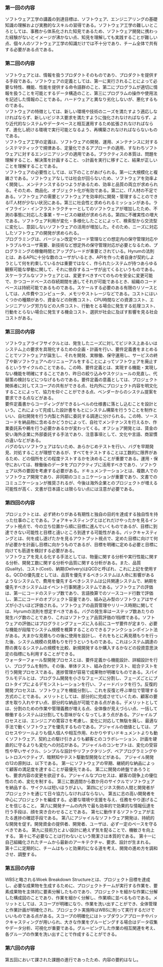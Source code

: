 ### 第一回の内容  
ソフトウェア工学の講義の到達目標は、ソフトウェア、エンジニアリングの基礎知識の理解および実務的なスキルの習得である。ソフトウェア工学の難しいところとしては、事務から体系化された知見であるため、ソフトウェア開発に携わった経験がないとイメージが沸かない点、知見を理解しても実践することが難しい点、個々人のソフトウェア工学の知識だけでは不十分であり、チーム全体で共有する必要がある点である。
  
### 第二回の内容  
ソフトウェアとは、情報を扱うプロダクトそのものであり、プロダクトを提供する手段である。ソフトウェアの定義としては、第一に実行されることによって必要な特性、機能、性能を提供する命令語群のこと、第二にプログラムが適切に情報を扱うことを可能とするデータ構造のこと、第三にプログラムの操作や使用法を記述した情報のことである。ハードウェアと異なり劣化しないが、悪化するものである。  
ソフトウェアの特徴としては、新しい環境や技術のニーズを満たすよう適応しなければならず、新しいビジネス要求を満たすように強化されなければならず、より近代的なシステムやデータベースと相互運用するため拡張されなければならず、進化し続ける環境で実行可能となるよう、再構築されなければならないものである。  
ソフトウェア工学の定義は、ソフトウェアの開発、運用、メンテナンスに対するシステマティックで規律ある、定量化できるアプローチの適用、すなわちソフトウェアに対するエンジニアリングの適用である。プラクティスの本質は、問題を理解すること、解決策を計画すること、っ計画を実行に移すこと、結果が正しいことを理解することである。  
ソフトウェアの必要性としては、以下のことがあげられる。第一に大規模化と複雑さである。ソフトウェアなしでは社会が回らないため、ソフトウェアを効率よく開発し、メンテナンスするひつようがあるため、効率と品質の両立が求められる。そのため、商品化、オブジェクト化が有効である。第二に、IT人材の不足である。ソフトウェアの需要とソフトウェアを効率的に開発・管理することのできるIT人材が少ない状況にある。第三に社会性と求められるミッションがある。ライフライン・インフラストラクチャーとしてのソフトウェアが増加したため、不測の事態に対応した事業・サービスの継続が求められる。第四に不確実性の増大である。ソフトウェア利用が変化・多様化したことによって、検索型から交流型に変化し、意図しないソフトウェアの活用が増加した。そのため、ニーズに対応したソフトウェアの開発が求められる。  
プログラミングは、バージョン改定やコード管理などの想定内の保守管理対応やトラブルやユーザ需要、新技術など想定外の保守管理対応が必要となるため、プログラミングの稼働時間とアップグレードが重要とされている。Hyrumの法則とは、あるAPIに十分な数のユーザがいるとき、APIを作った者自身が契約しようとして何を約束しているかは重要ではなく、作られたシステムが持つあらゆる観察可能な挙動に関して、それに依存するユーザが出てくるというものである。スケーラブルなソフトウェアとは、変更すべきすべてのものを安全に変更可能で、かつコードベースの存続期間を通してそれが可能であるとき、組織のコードベースは持続可能であるものである。スケールする必要のある有限のリソースとしては、人件費やコンピュータ、メモリやストレージなどである。コストにはいくつかの種類があり、資金などの財務コスト、CPU時間などの資源コスト、エンジニアリング労力などの人件コスト、行動をとる場合に発生する処理コスト、行動をとらない場合に発生する機会コスト、選択が社会に及ぼす影響を見る社会コストがある。  
  
### 第三回の内容  
ソフトウェアライフサイクルとは、発生したニーズに対してビジネス上あるいはシステム上の要求を具現化するための企画・計画を行い、要件定義書をまとめることでソフトウェアが誕生し、それを開発、実稼働、保守運用し、サービスの終了や新ソフトウェアへのリニューアルをすることによってソフトウェアを廃止するというサイクルのことである。この時、要件定義とは、実現する機能・実現しない機能を明確にすることであり、昨日の絞り込みやスケジュールの見直し、代替策の検討などにつなげるものである。要件定義の意義としては、プロジェクト関係者に対してスコープの共有ができる点、社内外にプロジェクト内容を明文化することによって、協力を仰ぐことができる点、ベンダーからのシステム提案を要求できる点などがある。  
要件定義書からコーディングができるレベルの仕様書に落とし込むことを設計という。これによって完成した設計書をもとにシステム構築を行ううことを制作といい、自社開発を行う内製と外部に委託する調達に分けられる。この時、ソースコードを納品物に含めるかどうかによって、自社でメンテナンスを行えるか、作業委託系や鵜を行う必要かあるかが変わってくる。オフショア開発とは、賃金の安い海外企業に外部委託する手法であり、注意事項として、文化や言語、商習慣の違いなどがある。  
バグのないソフトウェアはないため、あらかじめテストを行い、バグを早期発見、対処することが理想であるが、すべてをテストすることは工数的に限界があるため、どの個所をどの程度テストするかを決めることが重要である。運用・保守においては、稼働後のデータをプロアクティブに活用すべきであり、ソフトウェア以外の要因を考慮する必要がある。ドキュメンテーションとは、複数人でのソフトウェア開発であり、非同期のコミュニケーションが重要であり、文書でのコミュニケーションが推奨されるが、今後は海外企業とのプロジェクトが増える可能性が高く、文書が日本語とは限らない点には注意が必要である。  
  
### 第四回の内容  
プロジェクトとは、必ず終わりがある有期性と独自の目的を達成する独自性を持った仕事のことである。フォアキャスティングとはどれだけやったかを見るインプット視点で、今の立ち位置から順に目標に進んでいくものであるが、目標に到達できない可能性と目標と遠いところ到達する可能性がある。バックキャスティングとは、何を成し遂げたかを見るアウトプット視点で、定めた目標に向けて何が必要かを計画し目標に向かうものであるが、目標を明確に定める必要と目標に向けても筋道を検討する必要がある。  
ソフトウェアを見える化する手法としては、物量に関する分析や実行性能に関する分析、開発工数に関する分析や品質に関する分析がある。また、品質(Quality)、コスト(Cost)、納期(Delivery)はQCDと呼ばれ、これに上記を使用する。QCDの優先度としては、品質を優先するべきシステムは人命に影響があるようなシステムで、費用を優先するべきシステムは公共関連システムで、納期を優先すべきシステムはイベント行事関連システムである。ソフトウェアの評価は、第一にコードのステップ数であり、言語換算でのソースコード行数で評価し、第二にコードのオブジェクト容量であり、組み込み型のソフトウェアはサイズが小さいほど評価される。ソフトウェアの品質管理やリリース時期に関しては、Hyrumの法則を想定すべきである。バグの発生率は一ステップ数あたりの発生バグ数のことであり、これはソフトウェア品質評価の1指標である。ソフトウェアの評価にはプログラミングフェーズに入る前にユーザ要件が定まり、必要な機能が段階でシステム規模を概算することのできるファンクションポイント法がある。大まかな見積もりの後に使用を設計し、それをもとに再見積もりを行った後、システム規模の見積もりを行うというものである。これはシステム調達の際の異なるシステムの規模を比較、新規開発するか購入するかなどの投資意思決定の指標にも利用することができる。  
ウォーターフォール型開発プロセスとは、要件定義から機能設計、詳細設計を行い、プログラムを制作。その後、単体テスト、組み合わせテスト、総合テストを行う開発プロセスである。進捗管理が容易で成果物が明確なものである。スパイラルモデルとは、プログラム開発を小さなフェーズに分割し、フェーズごとにプロトタイプによるデモンストレーションを行い、フィードバックを行う。反復的開発プロセスは、ソフトウェアを機能分割し、これを反復と呼ぶ単位で管理する方式のことである。メリットとしては、部分的に完成させていくため、顧客の要求を取り入れやすい点、部分的な納品が可能である点がある。デメリットとしては、分割のための作業や管理義務が増える点、全体像が見えづらい点、一括して稼働するシステムは分割しても意味がなくなってしまう点がある。アジャイルプロセスとは、エンジニアの寛容さを考慮し、変化に対応して無駄を廃し、最適な手法で動くソフトウェアを優先するものである。アジャイルの価値としては、プロセスやツールよりも個人個人や相互作用、わかりやすいドキュメントよりも動くソフトウェア、契約上の駆け引きよりも顧客とのコラボレーション、計画を硬直的に守るよりも変化への対応がある。アジャイルのコンセプトは、変化の受容性や早いサイクル、シンプルな設計やリファクタリング、ペアプログラミングやレトロスペクティブ、暗黙知やテスト駆動型開発などがある。
アジャイル開発の12の原則は、以下である。
第一にソフトウェアの早期、継続的な納品によって顧客の満足度を達することが最優先である。
第二に開発の終盤であろうとも、要求内容の変更を欲迎する。アジャイルなプロセスは、顧客の競争上の優位性のため、変化を制する。
第三に数週間から数か月のサイクルでソフトウェアを納品する、サイクルは短いほうがよい。
第四にビジネス側の人間と開発者がプロジェクトを通じて日々協力しなければならない。
第五に志の高い開発者を中心にプロジェクトを編成する。必要な環境や支援を与え、任務をやり遂げることを信じること。
第六に開発チームの内外で最も効率的で効果的な情報伝達を行う手段は、顔を突き合わせることである。
第七に動作するソフトウェアが主たる進捗の確認手段である。
第八にアジャイルなソフトウェア開発は、持続的な開発を促す。開発資金の提供者、開発者、ユーザは、必ず一定のペースを守るべきである。
第九に技術力とよい設計に絶えず気を配ることで、機敏さを向上する。
第十に不必要なことは行わないという簡潔さは本質的である。
第十一に自己組織化されたチームから最新のアーキテクチャ、要求、設計が生まれる。
第十二に定期的に、チームはもっと効果的になる道を考え、開発の進め方を調和させ、調整する。

### 第五回の内容  
WBSと略されるWoek Breakdown Structureとは、プロジェクト目標を達成し、必要な成果物を生成するために、プロジェクトチームが実行する作業を、要素成果物を主体的に要素分解したものであり、プロジェクトを細かな作業に分解した構成図のことであり、作業を細かく分解し、作業順に並べるものである。メリットとしては、スコープが明確になり、作業を洗い出すことができ、全体管理と作業計画が明確化され、プロジェクト実施時はWBSに則って実行するだけでいいものである点がある。スコープの明確化にはトップダウンアプローチやバックキャスティングが用いられ、大きな作業をグルーピングする場合はデータ収集やデータ分析、可視化が重要である。グルーピングした作業の相互関連を考え、各グループの作業を洗い出すことで作成することができる。  
  
### 第六回の内容
第五回において課された課題の進行であったため、内容の要約はなし。